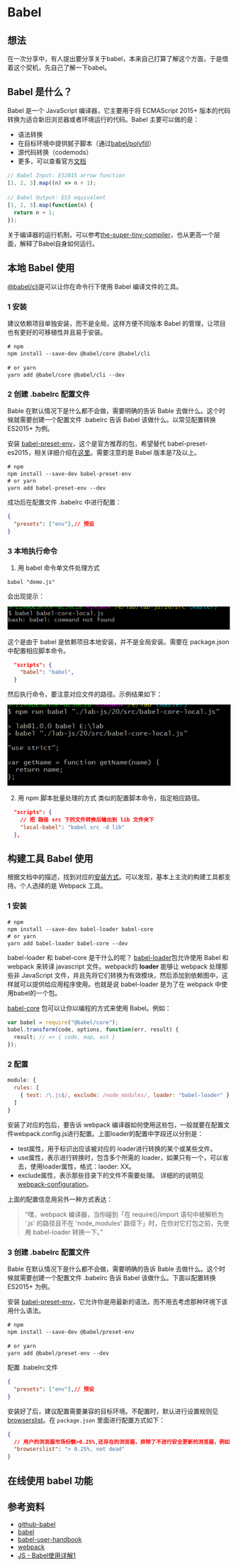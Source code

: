 # Babel
## 想法
在一次分享中，有人提出要分享关于babel，本来自己打算了解这个方面，于是借着这个契机，先自己了解一下babel。

## Babel 是什么？
Babel 是一个 JavaScript 编译器，它主要用于将 ECMAScript 2015+ 版本的代码转换为适合新旧浏览器或者环境运行的代码。Babel 主要可以做的是：
- 语法转换
- 在目标环境中提供腻子脚本（通过[babel/polyfill][url-doc-babel-polyfill]）
- 源代码转换（codemods）
- 更多，可以查看官方[文档][url-babel-doc]

```javascript
// Babel Input: ES2015 arrow function
[1, 2, 3].map((n) => n + 1);

// Babel Output: ES5 equivalent
[1, 2, 3].map(function(n) {
  return n + 1;
});
```
关于编译器的运行机制，可以参考[the-super-tiny-compiler][url-the-super-tiny-compiler]，也从更高一个层面，解释了Babel自身如何运行。

## 本地 Babel 使用
[@babel/cli][url-docs-babel-cli]是可以让你在命令行下使用 Babel 编译文件的工具。

### 1 安装
建议依赖项目单独安装，而不是全局，这样方便不同版本 Babel 的管理，让项目也有更好的可移植性并且易于安装。
```shell
# npm
npm install --save-dev @babel/core @babel/cli

# or yarn
yarn add @babel/core @babel/cli --dev
```
### 2 创建 .babelrc 配置文件
Bable 在默认情况下是什么都不会做，需要明确的告诉 Bable 去做什么。这个时候就需要创建一个配置文件 .babelrc 告诉 Babel 该做什么。以常见配置转换 ES2015+ 为例。

安装 [babel-preset-env][url-docs-babel-preset-env]，这个是官方推荐的包，希望替代 babel-preset-es2015，相关详细介绍在[这里][url-why-use-babel-preset-env]。需要注意的是 Babel 版本是7及以上。
```shell
# npm
npm install --save-dev babel-preset-env
# or yarn
yarn add babel-preset-env --dev
```
成功后在配置文件 .babelrc 中进行配置：
```json
{
  "presets": ["env"],// 预设
}
```
### 3 本地执行命令
1. 用 babel 命令单文件处理方式
```shell
babel "demo.js"
```
会出现提示：

![20-error](./images/20/20-error.png)

这个是由于 babel 是依赖项目本地安装，并不是全局安装。需要在 package.json 中配置相应脚本命令。
```json
  "scripts": {
    "babel": "babel",
  }
```
然后执行命令，要注意对应文件的路径。示例结果如下：

![20-babel-example](./images/20/20-babel-example.png)

2. 用 npm 脚本批量处理的方式
类似的配置脚本命令，指定相应路径。
```json
  "scripts": {
    // 把 路径 src 下的文件转换后输出到 lib 文件夹下
    "local-babel": "babel src -d lib"
  },
```


## 构建工具 Babel 使用
根据文档中的描述，找到对应的[安装方式][url-babel-setup]。可以发现，基本上主流的构建工具都支持。个人选择的是 Webpack 工具。

### 1 安装
```shell
# npm
npm install --save-dev babel-loader babel-core
# or yarn
yarn add babel-loader babel-core --dev
```
babel-loader 和 babel-core 是干什么的呢？
[babel-loader][url-babel-loader]包允许使用 Babel 和 webpack 来转译 javascript 文件。webpack的 **loader** 能够让 webpack 处理那些非 JavaScript 文件，并且先将它们转换为有效模块，然后添加到依赖图中，这样就可以提供给应用程序使用。也就是说 babel-loader 是为了在 webpack 中使用babel的一个包。

[babel-core][url-babel-core-docs] 包可以让你以编程的方式来使用 Babel。例如：
```javascript
var babel = require("@babel/core");
babel.transform(code, options, function(err, result) {
  result; // => { code, map, ast }
});
```

### 2 配置
```javascript
module: {
  rules: [
    { test: /\.js$/, exclude: /node_modules/, loader: "babel-loader" }
  ]
}
```
安装了对应的包后，要告诉 webpack 编译器如何使用这些包，一般就要在配置文件webpack.config.js进行配置。上面loader的配置中字段还以分别是：
- test属性，用于标识出应该被对应的 loader进行转换的某个或某些文件。
- use属性，表示进行转换时，包含多个所需的 loader，如果只有一个，可以省去，使用loader属性，格式：laoder: XX。
- exclude属性，表示那些目录下的文件不需要处理。
详细的的说明见[webpack-configuration][url-webpack-configuration]。

上面的配置信息用另外一种方式表达：

> “嘿，webpack 编译器，当你碰到「在 require()/import 语句中被解析为 '.js' 的路径且不在 'node_modules' 路径下」时，在你对它打包之前，先使用 babel-loader 转换一下。”

### 3 创建 .babelrc 配置文件
Bable 在默认情况下是什么都不会做，需要明确的告诉 Bable 去做什么。这个时候就需要创建一个配置文件 .babelrc 告诉 Babel 该做什么。下面以配置转换 ES2015+ 为例。

安装 [babel-preset-env][url-docs-babel-preset-env]，它允许你是用最新的语法，而不用去考虑那种环境下该用什么语法。
```shell
# npm
npm install --save-dev @babel/preset-env

# or yarn
yarn add @babel/preset-env --dev
```
配置 .babelrc文件
```json
{
  "presets": ["env"],// 预设
}
```
安装好了后，建议配置需要兼容的目标环境。不配置时，默认进行设置规则见[browserslist][url-dcos-browserslist]。在 `package.json` 里面进行配置方式如下：
```json
{
  // 用户的浏览器市场份额>0.25%,还存在的浏览器，排除了不进行安全更新的浏览器，例如 IE 10 和 BlackBerry
  "browserslist": "> 0.25%, not dead"
}
```

## 在线使用 babel 功能


## 参考资料
- [github-babel][url-babel]
- [babel][url-babel-github-io]
- [babel-user-handbook][url-babel-user-handbook]
- [webpack][url-webpack]
- [JS - Babel使用详解1](url-blog1)

<!-- Babel 是什么？ -->
[url-babel-doc]:https://babeljs.io/docs/en
[url-doc-babel-polyfill]:https://babeljs.io/docs/en/babel-polyfill
[url-the-super-tiny-compiler]:https://github.com/jamiebuilds/the-super-tiny-compiler
[url-babel-loader]:https://github.com/babel/babel-loader

<!-- 本地 Babel 使用 -->
[url-docs-babel-cli]:https://babeljs.io/docs/en/babel-cli
[url-why-use-babel-preset-env]:https://babeljs.io/docs/en/env#before-you-do-anything

<!-- 构建工具 Babel 使用 -->
[url-babel-setup]:https://babeljs.io/setup.html
[url-babel-core-docs]:https://babeljs.io/docs/en/babel-core
[url-webpack-configuration]:https://webpack.js.org/configuration/
[url-docs-babel-preset-env]:https://babeljs.io/docs/en/babel-preset-env
[url-dcos-browserslist]:https://github.com/browserslist/browserslist#queries

<!-- 在线使用 babel 功能 -->
[url-docs-babel-standalone]:https://babeljs.io/docs/en/next/babel-standalone.html

<!-- 参考资料 -->
[url-babel]:https://github.com/babel/babel
[url-babel-github-io]:https://babeljs.io/
[url-babel-user-handbook]:https://github.com/jamiebuilds/babel-handbook/blob/master/translations/zh-Hans/user-handbook.md
[url-webpack]:https://webpack.js.org/concepts/
[url-blog1]:http://www.hangge.com/blog/cache/detail_1688.html

